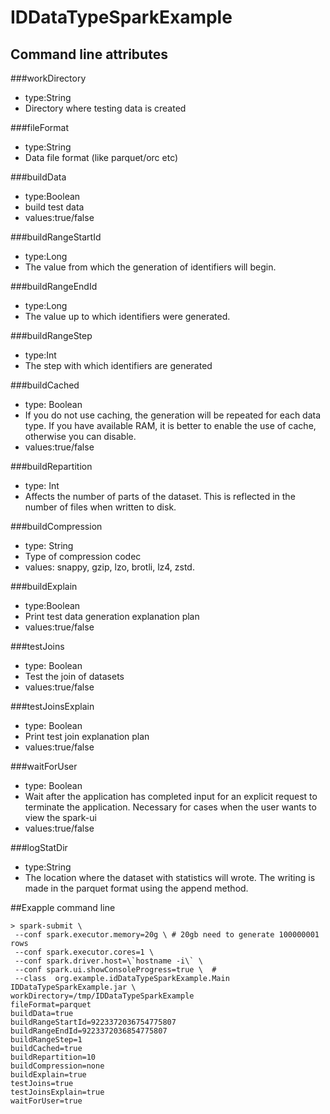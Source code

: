 # IDDataTypeSparkExample

## Command line attributes

###workDirectory
* type:String
* Directory where testing data is created

###fileFormat
* type:String
* Data file format (like parquet/orc etc)

###buildData 
* type:Boolean
* build test data
* values:true/false

###buildRangeStartId
* type:Long
* The value from which the generation of identifiers will begin.

###buildRangeEndId
* type:Long
* The value up to which identifiers were generated.

###buildRangeStep
* type:Int
* The step with which identifiers are generated

###buildCached
* type: Boolean
* If you do not use caching, the generation will be repeated for each data type. If you have available RAM, it is better to enable the use of cache, otherwise you can disable.
* values:true/false

###buildRepartition
* type: Int
* Affects the number of parts of the dataset. This is reflected in the number of files when written to disk.

###buildCompression
* type: String
* Type of compression codec
* values: snappy, gzip, lzo, brotli, lz4, zstd.

###buildExplain
* type:Boolean
* Print test data generation explanation plan
* values:true/false

###testJoins
* type: Boolean
* Test the join of datasets
* values:true/false

###testJoinsExplain
* type: Boolean
* Print test join explanation plan
* values:true/false

###waitForUser
* type: Boolean
* Wait after the application has completed input for an explicit request to terminate the application.
  Necessary for cases when the user wants to view the spark-ui
* values:true/false

###logStatDir
* type:String
* The location where the dataset with statistics will wrote. The writing is made in the parquet format using the append method.

##Exapple command line
```
> spark-submit \
 --conf spark.executor.memory=20g \ # 20gb need to generate 100000001 rows
 --conf spark.executor.cores=1 \ 
 --conf spark.driver.host=\`hostname -i\` \
 --conf spark.ui.showConsoleProgress=true \  # 
 --class  org.example.idDataTypeSparkExample.Main IDDataTypeSparkExample.jar \
workDirectory=/tmp/IDDataTypeSparkExample
fileFormat=parquet
buildData=true
buildRangeStartId=9223372036754775807
buildRangeEndId=9223372036854775807
buildRangeStep=1
buildCached=true
buildRepartition=10
buildCompression=none
buildExplain=true
testJoins=true
testJoinsExplain=true
waitForUser=true
```
